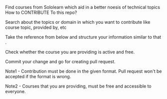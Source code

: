 Find courses from Sololearn which aid in a better noesis of technical topics
How to CONTRIBUTE To this repo?

Search about the topics or domain in which you want to contribute like course topic, provided by, etc

Take the reference from below and structure your information similar to that .

Check whether the course you are providing is active and free.

Commit your change and go for creating pull request.

Note1 - Contribution must be done in the given format. Pull request won't be accepted if the format is wrong.

Note2 - Courses that you are providing, must be free and accessible to everyone.
